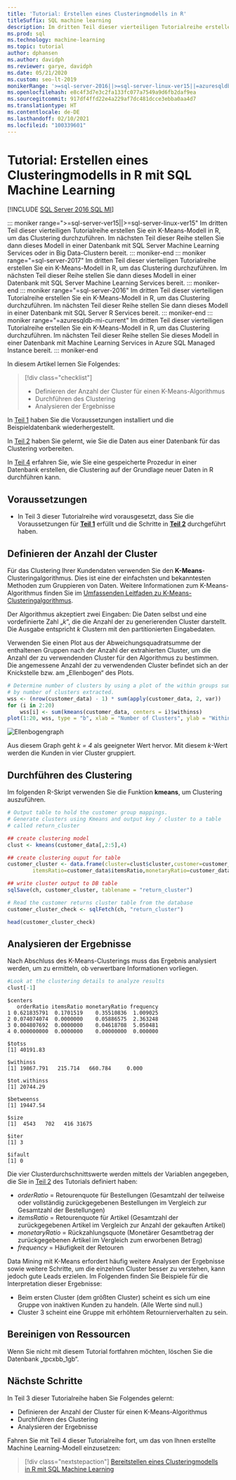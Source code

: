 ```yaml
---
title: 'Tutorial: Erstellen eines Clusteringmodells in R'
titleSuffix: SQL machine learning
description: Im dritten Teil dieser vierteiligen Tutorialreihe erstellen Sie ein K-Means-Modell, um das Clustering in R mit SQL Machine Learning durchzuführen.
ms.prod: sql
ms.technology: machine-learning
ms.topic: tutorial
author: dphansen
ms.author: davidph
ms.reviewer: garye, davidph
ms.date: 05/21/2020
ms.custom: seo-lt-2019
monikerRange: '>=sql-server-2016||>=sql-server-linux-ver15||=azuresqldb-mi-current'
ms.openlocfilehash: e8c4f3d7e3c2fa133fc077a7549a9d6fb2daf9ea
ms.sourcegitcommit: 917df4ffd22e4a229af7dc481dcce3ebba0aa4d7
ms.translationtype: HT
ms.contentlocale: de-DE
ms.lasthandoff: 02/10/2021
ms.locfileid: "100339601"
---
```

# <a name="tutorial-build-a-clustering-model-in-r-with-sql-machine-learning"></a>Tutorial: Erstellen eines Clusteringmodells in R mit SQL Machine Learning
[!INCLUDE [SQL Server 2016 SQL MI](../../includes/applies-to-version/sqlserver2016-asdbmi.md)]

::: moniker range=">=sql-server-ver15||>=sql-server-linux-ver15"
Im dritten Teil dieser vierteiligen Tutorialreihe erstellen Sie ein K-Means-Modell in R, um das Clustering durchzuführen. Im nächsten Teil dieser Reihe stellen Sie dann dieses Modell in einer Datenbank mit SQL Server Machine Learning Services oder in Big Data-Clustern bereit.
::: moniker-end
::: moniker range="=sql-server-2017"
Im dritten Teil dieser vierteiligen Tutorialreihe erstellen Sie ein K-Means-Modell in R, um das Clustering durchzuführen. Im nächsten Teil dieser Reihe stellen Sie dann dieses Modell in einer Datenbank mit SQL Server Machine Learning Services bereit.
::: moniker-end
::: moniker range="=sql-server-2016"
Im dritten Teil dieser vierteiligen Tutorialreihe erstellen Sie ein K-Means-Modell in R, um das Clustering durchzuführen. Im nächsten Teil dieser Reihe stellen Sie dann dieses Modell in einer Datenbank mit SQL Server R Services bereit.
::: moniker-end
::: moniker range="=azuresqldb-mi-current"
Im dritten Teil dieser vierteiligen Tutorialreihe erstellen Sie ein K-Means-Modell in R, um das Clustering durchzuführen. Im nächsten Teil dieser Reihe stellen Sie dieses Modell in einer Datenbank mit Machine Learning Services in Azure SQL Managed Instance bereit.
::: moniker-end

In diesem Artikel lernen Sie Folgendes:

> [!div class="checklist"]
> * Definieren der Anzahl der Cluster für einen K-Means-Algorithmus
> * Durchführen des Clustering
> * Analysieren der Ergebnisse

In [Teil 1](r-clustering-model-introduction.md) haben Sie die Voraussetzungen installiert und die Beispieldatenbank wiederhergestellt.

In [Teil 2](r-clustering-model-prepare-data.md) haben Sie gelernt, wie Sie die Daten aus einer Datenbank für das Clustering vorbereiten.

In [Teil 4](r-clustering-model-deploy.md) erfahren Sie, wie Sie eine gespeicherte Prozedur in einer Datenbank erstellen, die Clustering auf der Grundlage neuer Daten in R durchführen kann.

## <a name="prerequisites"></a>Voraussetzungen

* In Teil 3 dieser Tutorialreihe wird vorausgesetzt, dass Sie die Voraussetzungen für [**Teil 1**](r-clustering-model-introduction.md) erfüllt und die Schritte in [**Teil 2**](r-clustering-model-prepare-data.md) durchgeführt haben.

## <a name="define-the-number-of-clusters"></a>Definieren der Anzahl der Cluster

Für das Clustering Ihrer Kundendaten verwenden Sie den **K-Means**-Clusteringalgorithmus. Dies ist eine der einfachsten und bekanntesten Methoden zum Gruppieren von Daten.
Weitere Informationen zum K-Means-Algorithmus finden Sie im [Umfassenden Leitfaden zu K-Means-Clusteringalgorithmus](https://www.kdnuggets.com/2019/05/guide-k-means-clustering-algorithm.html).

Der Algorithmus akzeptiert zwei Eingaben: Die Daten selbst und eine vordefinierte Zahl „*k*“, die die Anzahl der zu generierenden Cluster darstellt.
Die Ausgabe entspricht *k* Clustern mit den partitionierten Eingabedaten.

Verwenden Sie einen Plot aus der Abweichungsquadratsumme der enthaltenen Gruppen nach der Anzahl der extrahierten Cluster, um die Anzahl der zu verwendenden Cluster für den Algorithmus zu bestimmen. Die angemessene Anzahl der zu verwendenden Cluster befindet sich an der Knickstelle bzw. am „Ellenbogen“ des Plots.

```r
# Determine number of clusters by using a plot of the within groups sum of squares,
# by number of clusters extracted. 
wss <- (nrow(customer_data) - 1) * sum(apply(customer_data, 2, var))
for (i in 2:20)
    wss[i] <- sum(kmeans(customer_data, centers = i)$withinss)
plot(1:20, wss, type = "b", xlab = "Number of Clusters", ylab = "Within groups sum of squares")
```

![Ellenbogengraph](./media/elbow-graph.png)

Aus diesem Graph geht *k = 4* als geeigneter Wert hervor. Mit diesem *k*-Wert werden die Kunden in vier Cluster gruppiert.

## <a name="perform-clustering"></a>Durchführen des Clustering

Im folgenden R-Skript verwenden Sie die Funktion **kmeans**, um Clustering auszuführen.

```r
# Output table to hold the customer group mappings.
# Generate clusters using Kmeans and output key / cluster to a table
# called return_cluster

## create clustering model
clust <- kmeans(customer_data[,2:5],4)

## create clustering ouput for table
customer_cluster <- data.frame(cluster=clust$cluster,customer=customer_data$customer,orderRatio=customer_data$orderRatio,
        itemsRatio=customer_data$itemsRatio,monetaryRatio=customer_data$monetaryRatio,frequency=customer_data$frequency)

## write cluster output to DB table
sqlSave(ch, customer_cluster, tablename = "return_cluster")

# Read the customer returns cluster table from the database
customer_cluster_check <- sqlFetch(ch, "return_cluster")

head(customer_cluster_check)
```

## <a name="analyze-the-results"></a>Analysieren der Ergebnisse

Nach Abschluss des K-Means-Clusterings muss das Ergebnis analysiert werden, um zu ermitteln, ob verwertbare Informationen vorliegen.

```r
#Look at the clustering details to analyze results
clust[-1]
```

```results
$centers
   orderRatio itemsRatio monetaryRatio frequency
1 0.621835791  0.1701519    0.35510836  1.009025
2 0.074074074  0.0000000    0.05886575  2.363248
3 0.004807692  0.0000000    0.04618708  5.050481
4 0.000000000  0.0000000    0.00000000  0.000000

$totss
[1] 40191.83

$withinss
[1] 19867.791   215.714   660.784     0.000

$tot.withinss
[1] 20744.29

$betweenss
[1] 19447.54

$size
[1]  4543   702   416 31675

$iter
[1] 3

$ifault
[1] 0

```

Die vier Clusterdurchschnittswerte werden mittels der Variablen angegeben, die Sie in [Teil 2](r-clustering-model-prepare-data.md#separate-customers) des Tutorials definiert haben:

* *orderRatio* = Retourenquote für Bestellungen (Gesamtzahl der teilweise oder vollständig zurückgegebenen Bestellungen im Vergleich zur Gesamtzahl der Bestellungen)
* *itemsRatio* = Retourenquote für Artikel (Gesamtzahl der zurückgegebenen Artikel im Vergleich zur Anzahl der gekauften Artikel)
* *monetaryRatio* = Rückzahlungsquote (Monetärer Gesamtbetrag der zurückgegebenen Artikel im Vergleich zum erworbenen Betrag)
* *frequency* = Häufigkeit der Retouren

Data Mining mit K-Means erfordert häufig weitere Analysen der Ergebnisse sowie weitere Schritte, um die einzelnen Cluster besser zu verstehen, kann jedoch gute Leads erzielen.
Im Folgenden finden Sie Beispiele für die Interpretation dieser Ergebnisse:

* Beim ersten Cluster (dem größten Cluster) scheint es sich um eine Gruppe von inaktiven Kunden zu handeln. (Alle Werte sind null.)
* Cluster 3 scheint eine Gruppe mit erhöhtem Retournierverhalten zu sein.

## <a name="clean-up-resources"></a>Bereinigen von Ressourcen

Wenn Sie nicht mit diesem Tutorial fortfahren möchten, löschen Sie die Datenbank „tpcxbb_1gb“.

## <a name="next-steps"></a>Nächste Schritte

In Teil 3 dieser Tutorialreihe haben Sie Folgendes gelernt:

* Definieren der Anzahl der Cluster für einen K-Means-Algorithmus
* Durchführen des Clustering
* Analysieren der Ergebnisse

Fahren Sie mit Teil 4 dieser Tutorialreihe fort, um das von Ihnen erstellte Machine Learning-Modell einzusetzen:

> [!div class="nextstepaction"]
> [Bereitstellen eines Clusteringmodells in R mit SQL Machine Learning](r-clustering-model-deploy.md)
